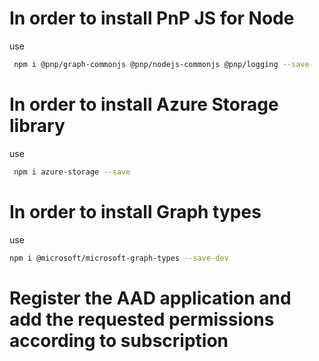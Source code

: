 

# In order to install PnP JS for Node
use
```Bash
 npm i @pnp/graph-commonjs @pnp/nodejs-commonjs @pnp/logging --save
```

# In order to install Azure Storage library
use
```Bash
 npm i azure-storage --save
```

# In order to install Graph types
use
```Bash
npm i @microsoft/microsoft-graph-types --save-dev
```

# Register the AAD application and add the requested permissions according to subscription